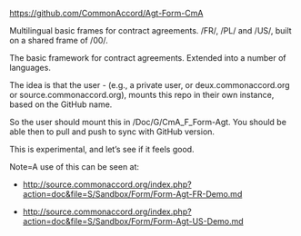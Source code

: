 <a href="https://github.com/CommonAccord/Agt-Form-CmA">https://github.com/CommonAccord/Agt-Form-CmA</a>

Multilingual basic frames for contract agreements.  /FR/, /PL/ and /US/, built on a shared frame of /00/.  

The basic framework for contract agreements.  Extended into a number of languages.

The idea is that the user - (e.g., a private user, or deux.commonaccord.org or source.commonaccord.org), mounts this repo in
their own instance, based on the GitHub name.

So the user should mount this in /Doc/G/CmA_F_Form-Agt.  You should be able then to pull and push to sync with GitHub version.

This is experimental, and let’s see if it feels good.

Note=A use of this can be seen at:
  
* http://source.commonaccord.org/index.php?action=doc&file=S/Sandbox/Form/Form-Agt-FR-Demo.md
    
* http://source.commonaccord.org/index.php?action=doc&file=S/Sandbox/Form/Form-Agt-US-Demo.md  
    
